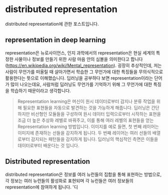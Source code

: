 # distributed representation
distributed representation에 관한 포스트입니다. 

## representation in deep learning
representation은 뉴로사이언스, 인지 과학에서의 representation은 현실 세계의 특정한 사물이나 정보를 만들기 위한 사람 마음 안의 심볼을 의미한다고 합니다(https://en.wikipedia.org/wiki/Mental_representation). 굉장히 추상적인데, 저는 사람이 무언가를 떠올릴 때 살아가면서 학습한 그 무언가에 대한 특징들을 무의식적으로 활용한다는 뜻으로 이해했습니다.
딥러닝을 공부하다 보면 representation이라는 단어가 많이 나오는데요, 사람처럼 딥러닝도 무언가를 기억하기 위해 그 무언가에 대한 특징을 학습하기 때문이라고 생각합니다.
> Representation learning은 머신이 원시 데이터로부터 감지나 분류 작업을 위해 필요한 표현들을 자동으로 발견하는 것을 가능하게 해줍니다. 딥러닝은 간단하지만 비선형인 모듈들을 구성하여 원시 데이터 입력으로부터 시작하는 표현을 조금 더 높은 추상화 레벨로 바꿔주고, 이를 통해 여러 레벨의 표현들을 얻는 Representation learning 방법입니다. 이미지를 예로 들면, 첫 번째 레이어는 이미지에 존재하는 선들을 감지하게 됩니다. 두 번째 레이어는 여러 선들의 배열로부터 감지되는 패턴들을 감지하게 됩니다. 딥러닝의 핵심적인 측면은 이들을 데이터로부터 배운다는 것 입니다.

## Distributed representation
distributed representation은 정보를 여러 뉴런들의 집합을 통해 표현하는 방법으로, 각 정보는 여러 뉴런들의 활성화로 표현되며 각 뉴런들은 여러 정보들의 representation에 참여하게 됩니다. '디
<!--stackedit_data:
eyJoaXN0b3J5IjpbLTE1NTQ0MzEyMDgsMTU4MjE0ODExMiwxMj
g0MjcwMjU4XX0=
-->